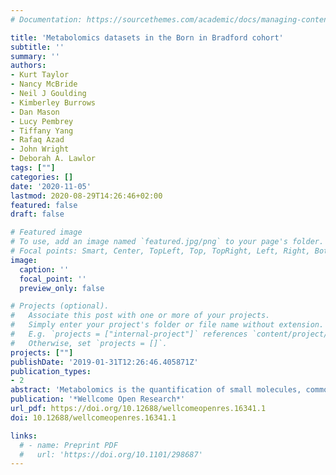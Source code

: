 ```yaml
---
# Documentation: https://sourcethemes.com/academic/docs/managing-content/

title: 'Metabolomics datasets in the Born in Bradford cohort'
subtitle: ''
summary: ''
authors:
- Kurt Taylor
- Nancy McBride
- Neil J Goulding
- Kimberley Burrows
- Dan Mason
- Lucy Pembrey
- Tiffany Yang
- Rafaq Azad
- John Wright
- Deborah A. Lawlor
tags: [""]
categories: []
date: '2020-11-05'
lastmod: 2020-08-29T14:26:46+02:00
featured: false
draft: false

# Featured image
# To use, add an image named `featured.jpg/png` to your page's folder.
# Focal points: Smart, Center, TopLeft, Top, TopRight, Left, Right, BottomLeft, Bottom, BottomRight.
image:
  caption: ''
  focal_point: ''
  preview_only: false

# Projects (optional).
#   Associate this post with one or more of your projects.
#   Simply enter your project's folder or file name without extension.
#   E.g. `projects = ["internal-project"]` references `content/project/deep-learning/index.md`.
#   Otherwise, set `projects = []`.
projects: [""]
publishDate: '2019-01-31T12:26:46.405871Z'
publication_types:
- 2
abstract: 'Metabolomics is the quantification of small molecules, commonly known as metabolites. Collectively, these metabolites and their interactions within a biological system are known as the metabolome. The metabolome is a unique area of study, capturing influences from both genotype and environment. The availability of high-throughput technologies for quantifying large numbers of metabolites, as well as lipids and lipoprotein particles, has enabled detailed investigation of human metabolism in large-scale epidemiological studies. The Born in Bradford (BiB) cohort includes 12,453 women who experienced 13,776 pregnancies recruited between 2007-2011, their partners and their offspring. In this data note, we describe the metabolomic data available in BiB, profiled during pregnancy, in cord blood and during early life in the offspring. These include two platforms of metabolomic profiling: nuclear magnetic resonance and mass spectrometry. The maternal measures, taken at 26-28 weeks’ gestation, can provide insight into the metabolome during pregnancy and how it relates to maternal and offspring health. The offspring cord blood measurements provide information on the fetal metabolome. These measures, alongside maternal pregnancy measures, can be used to explore how they may influence outcomes. The infant measures (taken around ages 12 and 24 months) provide a snapshot of the early life metabolome during a key phase of nutrition, environmental exposures, growth, and development. These metabolomic data can be examined alongside the BiB cohorts’ extensive phenotype data from questionnaires, medical, educational and social record linkage, and other ‘omics data.'
publication: '*Wellcome Open Research*'
url_pdf: https://doi.org/10.12688/wellcomeopenres.16341.1
doi: 10.12688/wellcomeopenres.16341.1

links:
  # - name: Preprint PDF
  #   url: 'https://doi.org/10.1101/298687'
---
```

